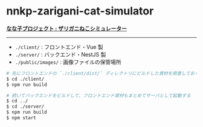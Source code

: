# nnkp-zarigani-cat-simulator

**[なな子プロジェクト : ザリガニねこシミュレーター](https://nnkp.neos21.net/)**

---

- `./client/` : フロントエンド・Vue 製
- `./server/` : バックエンド・NestJS 製
- `./public/images/` : 画像ファイルの保管場所

```bash
# 先にフロントエンドの `./client/dist/` ディレクトリにビルドした資材を用意しておく
$ cd ./client/
$ npm run build

# 続いてバックエンドをビルドして、フロントエンド資材もまとめてサーバとして起動する
$ cd ../
$ cd ./server/
$ npm run build
$ npm start
```
